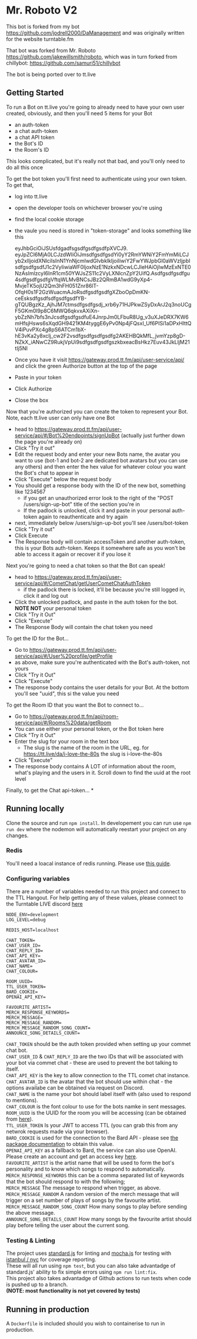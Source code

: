 # Mr. Roboto V2
This bot is forked from my bot https://github.com/jodrell2000/DaManagement and was originally written for the 
website turntable.fm

That bot was forked from Mr. Roboto https://github.com/jakewillsmith/roboto, which was in turn forked from chillybot: 
https://github.com/samuri51/chillybot

The bot is being ported over to tt.live

## Getting Started
To run a Bot on tt.live you're going to already need to have your own user created, obviously, and then you'll need 
5 items for your Bot
* an auth-token
* a chat auth-token
* a chat API token
* the Bot's ID
* the Room's ID 

This looks complicated, but it's really not that bad, and you'll only need to do all this once

To get the bot token you'll first need to authenticate using your own token. To get that,
* log into tt.live
* open the developer tools on whichever browser you're using
* find the local cookie storage
* the vaule you need is stored in "token-storage" and looks something like this

  eyJhbGciOiJSUsfdgadfsgsdfgsdfgsdfpXVCJ9. eyJpZCI6MjA0LCJzdWIiOiJmsdfgsdfgsdYi0yY2RmYWNiY2FmYmMiLCJyb2xlIjoidXNlciIsInN1YnNjcmlwdGlvbklkIjoiIiwiY2FwYWJpbGl0aWVzIjpbIsdfgsdfgsdfJ1c2VyIiwiaWF0IjoxNzE1NzkxNDcwLCJleHAiOjIwMzExNTE0NzAsImlzcyI6InR1cm50YWJsZS11c2VyLXNlcnZpY2UifQ.Asdfgsdfgsdfgu4sdfgsdfgsdfgVftqWLMvBNCsJBz2QRmBA1wdG9yXp4-MvjeTK5ojU2Qm3hFH051Znr86lT-OfqH0s1F2GzWuacmAJoRsdfgsdfgsdfgXZboOpDmKN-ceEsksdfgsdfsdfgsdfgsdfYB-gTQUBgzKz_AjhJM7ctmsdfgsdfgsdj_xrb6y71HJPkwZSyDxArJ2q3noUCgF5GKm0l9p8C6MWQ6qkvxAXiXn-ybZzNh7bfs3nJcsdfgsdfgsdfuE4JnrpJm0LFbuR8Ug_v3uXJeDRX7KW6mHfsjHsws6sXqdGH9421KM4tyggE6yPv0Np4jFQsxI_Uf6PISi1aDPxHlttQV4iPuvPXc4g8pS6ATCm1bX-hE3vKa2y8xcIj_cw2F2vsdfgsdfgsdfgsdfg2AKEHBQkMfL_jvmYzp8gD-NZkX_iANwCZ9RukjVpUi9sdfgsdfgsdfgszkbxeacBsHkz7Euv43JkLljM21tIj5NI
* Once you have it visit https://gateway.prod.tt.fm/api/user-service/api/ and click the green Authorize 
  button at the top of the page
* Paste in your token
* Click Authorize
* Close the box

Now that you're authorized you can create the token to represent your Bot. Note, each tt.live user can only have one Bot
* head to https://gateway.prod.tt.fm/api/user-service/api/#/Bot%20endpoints/signUpBot (actually just further down the page you're 
  already on)
* Click "Try it out"
* Edit the request body and enter your new Bots name, the avatar you want to use (bot-1 and bot-2 are dedicated bot 
  avatars but you can use any others) and then enter the hex value for whatever colour you want the Bot's chat to 
  appear in
* Click "Execute" below the request body
* You should get a response body with the ID of the new bot, something like 1234567
  * if you get an unauthorized error look to the right of the "POST /users/sign-up-bot" title of the section you're in
  * If the padlock is unlocked, click it and paste in your personal auth-token again to reauthenticate and try again
* next, immediately below /users/sign-up-bot you'll see /users/bot-token
* Click "Try it out"
* Click Execute
* The Response body will contain accessToken and another auth-token, this is your Bots auth-token. Keeps it 
  somewhere safe as you won't be able to access it again or recover it if you lose it

Next you're going to need a chat token so that the Bot can speak!
* head to https://gateway.prod.tt.fm/api/user-service/api/#/CometChat/getUserCometChatAuthToken
  * if the padlock there is locked, it'll be because you're still logged in, click it and log out
* Click the unlocked padlock, and paste in the auth token for the bot. **NOTE NOT** your personal token
* Click "Try it Out"
* Click "Execute"
* The Response Body will contain the chat token you need

To get the ID for the Bot...
* Go to https://gateway.prod.tt.fm/api/user-service/api/#/User%20profile/getProfile
* as above, make sure you're authenticated with the Bot's auth-token, not yours
* Click "Try it Out"
* Click "Execute"
* The response body contains the user details for your Bot. At the bottom you'll see "uuid", this si the value you need

To get the Room ID that you want the Bot to connect to...
* Go to https://gateway.prod.tt.fm/api/room-service/api/#/Rooms%20data/getRoom
* You can use either your personal token, or the Bot token here
* Click "Try it Out"
* Enter the slug for your room in the text box
  * The slug is the name of the room in the URL, eg. for https://tt.live/da/i-love-the-80s the slug is i-love-the-80s
* Click "Execute"
* The response body contains A LOT of information about the room, what's playing and the users in it. Scroll down to 
  find the uuid at the root level

Finally, to get the Chat api-token...
*

## Running locally
Clone the source and run `npm install`. In developement you can run use `npm run dev` where the nodemon will automatically reestart your project on any changes.

### Redis
You'll need a loacal instance of redis running. Please use [this guide](https://redis.io/docs/getting-started/).

### Configuring variables
There are a number of variables needed to run this project and connect to the TTL Hangout. For help getting any of 
these values, please connect to the Turntable LIVE discord [here](https://discord.com/channels/812448637425680394/1006608336092938381/1007358948267008052)
```
NODE_ENV=development
LOG_LEVEL=debug

REDIS_HOST=localhost

CHAT_TOKEN=
CHAT_USER_ID=
CHAT_REPLY_ID=
CHAT_API_KEY=
CHAT_AVATAR_ID=
CHAT_NAME=
CHAT_COLOUR=

ROOM_UUID=
TTL_USER_TOKEN=
BARD_COOKIE=
OPENAI_API_KEY=

FAVOURITE_ARTIST=
MERCH_RESPONSE_KEYWORDS=
MERCH_MESSAGE=
MERCH_MESSAGE_RANDOM=
MERCH_MESSAGE_RANDOM_SONG_COUNT=
ANNOUNCE_SONG_DETAILS_COUNT=
```

`CHAT_TOKEN` should be the auth token provided when setting up your commet chat bot.  
`CHAT_USER_ID` & `CHAT_REPLY_ID` are the two IDs that will be associated with your bot via commet chat - these are used to prevent the bot talking to itself.  
`CHAT_API_KEY` is the key to allow connection to the TTL comet chat instance.  
`CHAT_AVATAR_ID` is the avatar that the bot should use within chat - the options availabe can be obtained via request on Discord.  
`CHAT_NAME` is the name your bot should label itself with (also used to respond to mentions).  
`CHAT_COLOUR` is the font colour to use for the bots namke in sent messages.  
`ROOM_UUID` is the UUID for the room you will be accessing (can be obtained from [here](https://gateway.prod.tt.fm/api/room-service/api/#/Rooms%20data/getRoom)).  
`TTL_USER_TOKEN` Is your JWT to access TTL (you can grab this from any netwrok requests made via your browser).  
`BARD_COOKIE` is used for the connection to the Bard API - please see [the package documentation](https://www.npmjs.com/package/bard-ai) to obtain this value.  
`OPENAI_API_KEY` as a fallback to Bard, the service can also use OpenAI. Please create an account and get an access key [here](https://openai.com/).  
`FAVOURITE_ARTIST` is the artist name that will be used to form the bot's personality and to know which songs to respond to automatically.  
`MERCH_RESPONSE_KEYWORDS` this can be a comma separated list of keywords that the bot should respond to with the following;  
`MERCH_MESSAGE` The message to respond when trigger, as above.  
`MERCH_MESSAGE_RANDOM` A random version of the merch message that will trigger on a set number of plays of songs by the favourite artist.  
`MERCH_MESSAGE_RANDOM_SONG_COUNT` How many songs to play before sending the above message.  
`ANNOUNCE_SONG_DETAILS_COUNT` How many songs by the favourite artist should play before telling the user about the current song.

### Testing & Linting
The project uses [standard.js](https://standardjs.com/) for linting and [mocha.js](https://mochajs.org/) for testing with [istanbul / nyc](https://istanbul.js.org/) for coverage reporting.  
These will all run using `npm test`, but you can also take advantadge of standard.js' ability to fix simple errors using `npm run lint:fix`.  
This project also takes advantadge of Github actions to run tests when code is pushed up to a branch.  
**(NOTE: most functionality is not yet covered by tests)**

## Running in production
A `Dockerfile` is included should you wish to containerise to run in production.